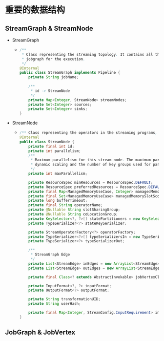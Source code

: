 # 重要的数据结构

## StreamGraph & StreamNode

- StreamGraph
    - ```java
      /**
       * Class representing the streaming topology. It contains all the information necessary to build the
       * jobgraph for the execution.
       */
      @Internal
      public class StreamGraph implements Pipeline {
          private String jobName;
          
          /**
           * id -> StreamNode
           */
          private Map<Integer, StreamNode> streamNodes;
          private Set<Integer> sources;
          private Set<Integer> sinks;
      }
      ```
- StreamNode
    - ```java
      /** Class representing the operators in the streaming programs, with all their properties. */
      @Internal
      public class StreamNode {
          private final int id;
          private int parallelism;
          /**
           * Maximum parallelism for this stream node. The maximum parallelism is the upper limit for
           * dynamic scaling and the number of key groups used for partitioned state.
           */
          private int maxParallelism;

          private ResourceSpec minResources = ResourceSpec.DEFAULT;
          private ResourceSpec preferredResources = ResourceSpec.DEFAULT;
          private final Map<ManagedMemoryUseCase, Integer> managedMemoryOperatorScopeUseCaseWeights = new HashMap<>();
          private final Set<ManagedMemoryUseCase> managedMemorySlotScopeUseCases = new HashSet<>();
          private long bufferTimeout;
          private final String operatorName;
          private @Nullable String slotSharingGroup;
          private @Nullable String coLocationGroup;
          private KeySelector<?, ?>[] statePartitioners = new KeySelector[0];
          private TypeSerializer<?> stateKeySerializer;

          private StreamOperatorFactory<?> operatorFactory;
          private TypeSerializer<?>[] typeSerializersIn = new TypeSerializer[0];
          private TypeSerializer<?> typeSerializerOut;
      
          /**
           * StreamGraph Edge
           */
          private List<StreamEdge> inEdges = new ArrayList<StreamEdge>();
          private List<StreamEdge> outEdges = new ArrayList<StreamEdge>();

          private final Class<? extends AbstractInvokable> jobVertexClass;

          private InputFormat<?, ?> inputFormat;
          private OutputFormat<?> outputFormat;

          private String transformationUID;
          private String userHash;

          private final Map<Integer, StreamConfig.InputRequirement> inputRequirements = new HashMap<>();
      }
      ```

## JobGraph & JobVertex